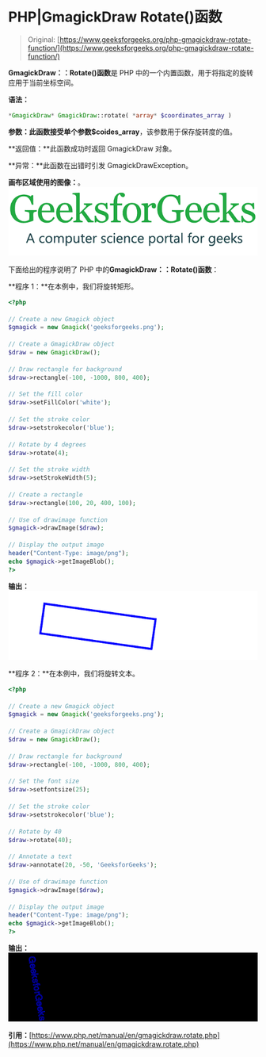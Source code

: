 # PHP|GmagickDraw Rotate()函数

> Original: [https://www.geeksforgeeks.org/php-gmagickdraw-rotate-function/](https://www.geeksforgeeks.org/php-gmagickdraw-rotate-function/)

**GmagickDraw：：Rotate()函数**是 PHP 中的一个内置函数，用于将指定的旋转应用于当前坐标空间。

**语法：**

```php
*GmagickDraw* GmagickDraw::rotate( *array* $coordinates_array )
```

**参数：**此函数接受单个参数**$coides_array**，该参数用于保存旋转度的值。

**返回值：**此函数成功时返回 GmagickDraw 对象。

**异常：**此函数在出错时引发 GmagickDrawException。

**画布区域使用的图像：**。
![](img/07c99ec29e7a50fc3ea91a9d4a8d2f31.png)

下面给出的程序说明了 PHP 中的**GmagickDraw：：Rotate()函数**：

**程序 1：**在本例中，我们将旋转矩形。

```php
<?php

// Create a new Gmagick object
$gmagick = new Gmagick('geeksforgeeks.png');

// Create a GmagickDraw object
$draw = new GmagickDraw();

// Draw rectangle for background
$draw->rectangle(-100, -1000, 800, 400);

// Set the fill color
$draw->setFillColor('white');

// Set the stroke color
$draw->setstrokecolor('blue');

// Rotate by 4 degrees
$draw->rotate(4);

// Set the stroke width
$draw->setStrokeWidth(5);

// Create a rectangle
$draw->rectangle(100, 20, 400, 100); 

// Use of drawimage function
$gmagick->drawImage($draw);

// Display the output image
header("Content-Type: image/png");
echo $gmagick->getImageBlob();
?>
```

**输出：**
![](img/21bdb50a5a1f63a0cd18e4204dea4946.png)

**程序 2：**在本例中，我们将旋转文本。

```php
<?php

// Create a new Gmagick object
$gmagick = new Gmagick('geeksforgeeks.png');

// Create a GmagickDraw object
$draw = new GmagickDraw();

// Draw rectangle for background
$draw->rectangle(-100, -1000, 800, 400);

// Set the font size
$draw->setfontsize(25);

// Set the stroke color
$draw->setstrokecolor('blue');

// Rotate by 40
$draw->rotate(40);

// Annotate a text
$draw->annotate(20, -50, 'GeeksforGeeks');

// Use of drawimage function
$gmagick->drawImage($draw);

// Display the output image
header("Content-Type: image/png");
echo $gmagick->getImageBlob();
?>
```

**输出：**
![](img/d72429f3bbb50a000cb583fb273fa3f0.png)

**引用：**[https://www.php.net/manual/en/gmagickdraw.rotate.php](https://www.php.net/manual/en/gmagickdraw.rotate.php)